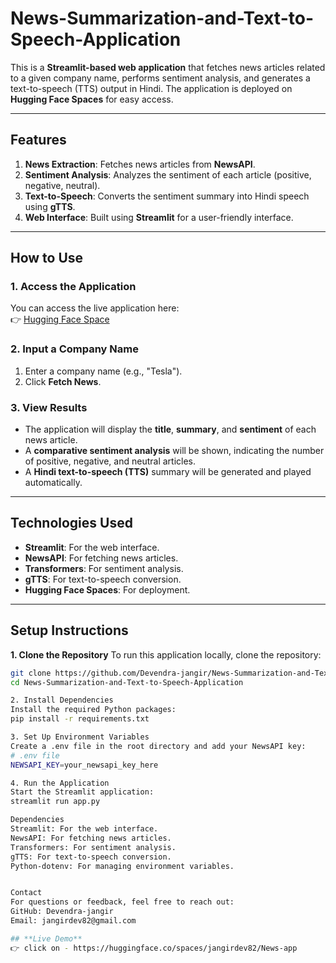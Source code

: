 # News-Summarization-and-Text-to-Speech-Application

This is a **Streamlit-based web application** that fetches news articles related to a given company name, performs sentiment analysis, and generates a text-to-speech (TTS) output in Hindi. The application is deployed on **Hugging Face Spaces** for easy access.

---

## **Features**
1. **News Extraction**: Fetches news articles from **NewsAPI**.
2. **Sentiment Analysis**: Analyzes the sentiment of each article (positive, negative, neutral).
3. **Text-to-Speech**: Converts the sentiment summary into Hindi speech using **gTTS**.
4. **Web Interface**: Built using **Streamlit** for a user-friendly interface.

---

## **How to Use**

### **1. Access the Application**
You can access the live application here:  
👉 [Hugging Face Space](https://huggingface.co/spaces/jangirdev82/News-app)

### **2. Input a Company Name**
1. Enter a company name (e.g., "Tesla").
2. Click **Fetch News**.

### **3. View Results**
- The application will display the **title**, **summary**, and **sentiment** of each news article.
- A **comparative sentiment analysis** will be shown, indicating the number of positive, negative, and neutral articles.
- A **Hindi text-to-speech (TTS)** summary will be generated and played automatically.

---

## **Technologies Used**
- **Streamlit**: For the web interface.
- **NewsAPI**: For fetching news articles.
- **Transformers**: For sentiment analysis.
- **gTTS**: For text-to-speech conversion.
- **Hugging Face Spaces**: For deployment.

---

## **Setup Instructions**

**1. Clone the Repository**
To run this application locally, clone the repository:

```bash
git clone https://github.com/Devendra-jangir/News-Summarization-and-Text-to-Speech-Application.git
cd News-Summarization-and-Text-to-Speech-Application

2. Install Dependencies
Install the required Python packages:
pip install -r requirements.txt

3. Set Up Environment Variables
Create a .env file in the root directory and add your NewsAPI key:
# .env file
NEWSAPI_KEY=your_newsapi_key_here

4. Run the Application
Start the Streamlit application:
streamlit run app.py

Dependencies
Streamlit: For the web interface.
NewsAPI: For fetching news articles.
Transformers: For sentiment analysis.
gTTS: For text-to-speech conversion.
Python-dotenv: For managing environment variables.


Contact
For questions or feedback, feel free to reach out:
GitHub: Devendra-jangir
Email: jangirdev82@gmail.com

## **Live Demo**
👉 click on - https://huggingface.co/spaces/jangirdev82/News-app
